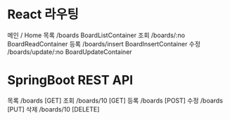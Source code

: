 
# React 라우팅

메인  	/		                Home
목록	/boards			        BoardListContainer
조회	/boards/:no		        BoardReadContainer
등록	/boards/insert		    BoardInsertContainer
수정	/boards/update/:no		BoardUpdateContainer


# SpringBoot REST API

목록	/boards	       [GET]
조회	/boards/10     [GET]
등록	/boards	       [POST]
수정	/boards	       [PUT]
삭제	/boards/10     [DELETE]



